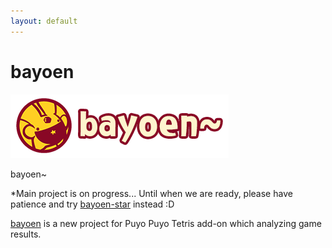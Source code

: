 ```yaml
---
layout: default
---
```


# bayoen

![bayoen-logo](/bayoen-en.png#center)

bayoen~

*Main project is on progress... Until when we are ready, please have patience and try [bayoen-star](/bayoen-star) instead :D

[bayoen](github.com/bayoen/bayoen-exe) is a new project for Puyo Puyo Tetris add-on which analyzing game results.
